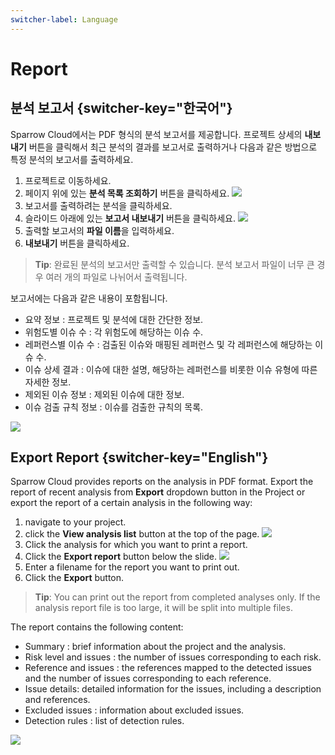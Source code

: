 ```yaml
---
switcher-label: Language
---
```

# Report

## 분석 보고서  {switcher-key="한국어"}

Sparrow Cloud에서는 PDF 형식의 분석 보고서를 제공합니다. 프로젝트 상세의 **내보내기** 버튼을 클릭해서 최근 분석의 결과를 보고서로 출력하거나 다음과 같은 방법으로 특정 분석의 보고서를 출력하세요.


1. 프로젝트로 이동하세요.
2. 페이지 위에 있는 **분석 목록 조회하기** 버튼을 클릭하세요.
   <img src="분석목록.png" />
3. 보고서를 출력하려는 분석을 클릭하세요.
4. 슬라이드 아래에 있는 **보고서 내보내기** 버튼을 클릭하세요.
   <img src="보고서내보내기.png" />
5. 출력할 보고서의 **파일 이름**을 입력하세요.
6. **내보내기** 버튼을 클릭하세요.

> **Tip**: 완료된 분석의 보고서만 출력할 수 있습니다. 분석 보고서 파일이 너무 큰 경우 여러 개의 파일로 나뉘어서 출력됩니다.

보고서에는 다음과 같은 내용이 포함됩니다.

- 요약 정보         : 프로젝트 및 분석에 대한 간단한 정보.
- 위험도별 이슈 수   : 각 위험도에 해당하는 이슈 수.
- 레퍼런스별 이슈 수 : 검출된 이슈와 매핑된 레퍼런스 및 각 레퍼런스에 해당하는 이슈 수. 
- 이슈 상세 결과     : 이슈에 대한 설명, 해당하는 레퍼런스를 비롯한 이슈 유형에 따른 자세한 정보.
- 제외된 이슈 정보   : 제외된 이슈에 대한 정보.
- 이슈 검출 규칙 정보 : 이슈를 검출한 규칙의 목록.

<img src="보고서.png" />

## Export Report {switcher-key="English"}

Sparrow Cloud provides reports on the analysis in PDF format. Export the report of recent analysis from **Export** dropdown button in the Project or export the report of a certain analysis in the following way:


1. navigate to your project.
2. click the **View analysis list** button at the top of the page.
   <img src="analysisList.png" />
3. Click the analysis for which you want to print a report.
4. Click the **Export report** button below the slide.
   <img src="exportReport.png" />
5. Enter a filename for the report you want to print out.
6. Click the **Export** button.

> **Tip**: You can print out the report from completed analyses only. If the analysis report file is too large, it will be split into multiple files.


The report contains the following content:

- Summary : brief information about the project and the analysis.
- Risk level and issues : the number of issues corresponding to each risk.
- Reference and issues : the references mapped to the detected issues and the number of issues corresponding to each reference.
- Issue details: detailed information for the issues, including a description and references.
- Excluded issues : information about excluded issues.
- Detection rules : list of detection rules.


<img src="report.png" />